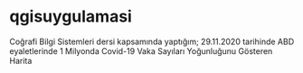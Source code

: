 # qgisuygulamasi
Coğrafi Bilgi Sistemleri dersi kapsamında yaptığım; 29.11.2020 tarihinde ABD eyaletlerinde 1 Milyonda Covid-19 Vaka Sayıları Yoğunluğunu Gösteren Harita
